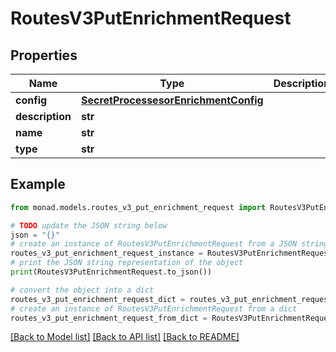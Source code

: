 # RoutesV3PutEnrichmentRequest


## Properties

Name | Type | Description | Notes
------------ | ------------- | ------------- | -------------
**config** | [**SecretProcessesorEnrichmentConfig**](SecretProcessesorEnrichmentConfig.md) |  | [optional] 
**description** | **str** |  | [optional] 
**name** | **str** |  | [optional] 
**type** | **str** |  | [optional] 

## Example

```python
from monad.models.routes_v3_put_enrichment_request import RoutesV3PutEnrichmentRequest

# TODO update the JSON string below
json = "{}"
# create an instance of RoutesV3PutEnrichmentRequest from a JSON string
routes_v3_put_enrichment_request_instance = RoutesV3PutEnrichmentRequest.from_json(json)
# print the JSON string representation of the object
print(RoutesV3PutEnrichmentRequest.to_json())

# convert the object into a dict
routes_v3_put_enrichment_request_dict = routes_v3_put_enrichment_request_instance.to_dict()
# create an instance of RoutesV3PutEnrichmentRequest from a dict
routes_v3_put_enrichment_request_from_dict = RoutesV3PutEnrichmentRequest.from_dict(routes_v3_put_enrichment_request_dict)
```
[[Back to Model list]](../README.md#documentation-for-models) [[Back to API list]](../README.md#documentation-for-api-endpoints) [[Back to README]](../README.md)


